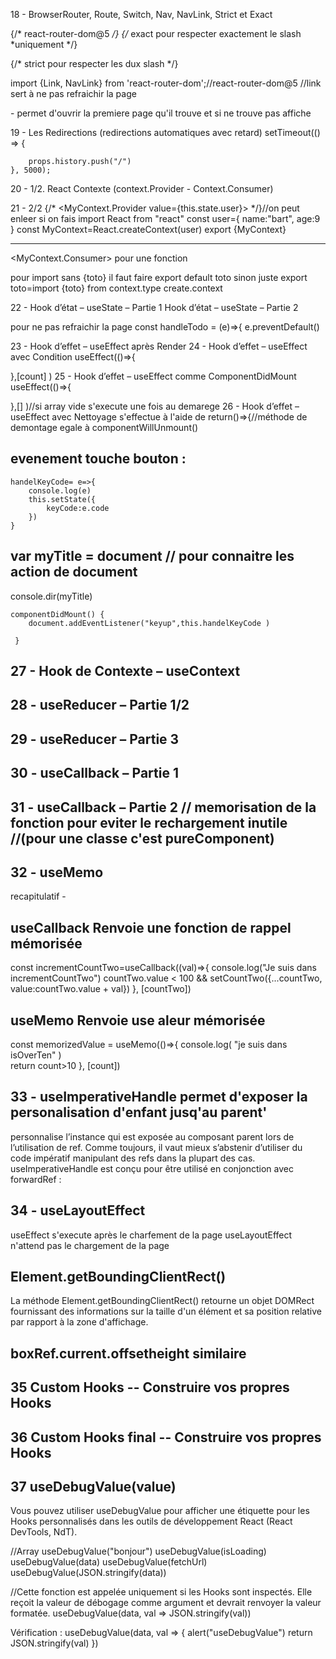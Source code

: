 18 -  BrowserRouter, Route, Switch, Nav, NavLink, Strict et Exact

{/* react-router-dom@5 */}
 <Route exact path="/" component={Docs}/> 
  {/* exact pour respecter exactement le slash  *uniquement  */}

 <Route strict path="/community/" component={Community}/>     
 {/* strict pour respecter les dux slash  */}

 import {Link, NavLink} from 'react-router-dom';//react-router-dom@5
//link sert à ne pas refraichir la page 

<Switch> - permet d'ouvrir la premiere page qu'il trouve et si ne trouve pas affiche  <Route  component={ErrorPage}/>  

19 - Les Redirections (redirections automatiques avec retard)
 setTimeout(() => {
      
        props.history.push("/")
    }, 5000);

20 - 1/2. React Contexte (context.Provider - Context.Consumer)

21 - 2/2
{/* <MyContext.Provider value={this.state.user}> */}//on peut enleer si on fais 
import React from "react"
const user={
    name:"bart",
    age:9
}
const MyContext=React.createContext(user)
export {MyContext}

----

<MyContext.Consumer> pour une fonction

pour import sans {toto} il faut faire export default toto sinon juste export toto=import {toto} from
context.type
create.context

22 - Hook d’état – useState – Partie 1
Hook d’état – useState – Partie 2

pour ne pas refraichir la page
 const handleTodo = (e)=>{
    e.preventDefault()

23 - Hook d’effet – useEffect après Render
24 - Hook d’effet – useEffect avec Condition
useEffect(()=>{
    
  },[count] )
25 - Hook d’effet – useEffect comme ComponentDidMount
useEffect(()=>{
    
  },[] )//si array vide s'execute une fois au demarege
26 - Hook d’effet – useEffect avec Nettoyage
s'effectue à l'aide de  return()=>{//méthode de demontage egale à componentWillUnmount() 

## evenement touche bouton : 
    handelKeyCode= e=>{
        console.log(e)
        this.setState({
            keyCode:e.code
        })
    }
## var myTitle = document // pour connaitre les action de document 
console.dir(myTitle)

    componentDidMount() { 
        document.addEventListener("keyup",this.handelKeyCode )

     }

##  27 - Hook de Contexte – useContext
##  28 - useReducer – Partie 1/2
##  29 - useReducer – Partie 3
##  30 -  useCallback – Partie 1
##  31 -  useCallback – Partie 2 // memorisation de la fonction pour eviter le rechargement inutile //(pour une classe c'est pureComponent)
##  32 - useMemo

recapitulatif - 
## useCallback Renvoie une fonction de rappel mémorisée
const incrementCountTwo=useCallback((val)=>{
  console.log("Je suis dans incrementCountTwo")
  countTwo.value < 100 && setCountTwo({...countTwo, value:countTwo.value + val})
}, [countTwo])

## useMemo Renvoie use aleur mémorisée
const memorizedValue = useMemo(()=>{
  console.log(  "je suis dans isOverTen"  )   
   return count>10
}, [count])


## 33 - useImperativeHandle permet d'exposer la personalisation d'enfant jusq'au parent'
personnalise l’instance qui est exposée au composant parent lors de l’utilisation de ref. Comme toujours, il vaut mieux s’abstenir d’utiliser du code impératif manipulant des refs dans la plupart des cas. useImperativeHandle est conçu pour être utilisé en conjonction avec forwardRef :

## 34 - useLayoutEffect

useEffect s'execute après le charfement de la page 
useLayoutEffect n'attend pas le chargement de la page

## Element.getBoundingClientRect()
La méthode Element.getBoundingClientRect() retourne un objet DOMRect fournissant des informations sur la taille d'un élément et sa position relative par rapport à la zone d'affichage.
## boxRef.current.offsetheight similaire

## 35 Custom Hooks   -- Construire vos propres Hooks
## 36 Custom Hooks  final -- Construire vos propres Hooks

## 37 useDebugValue(value) 
 Vous pouvez utiliser useDebugValue pour afficher une étiquette pour les Hooks personnalisés dans les outils de développement React (React DevTools, NdT).

//Array
useDebugValue("bonjour")
useDebugValue(isLoading)
useDebugValue(data)
useDebugValue(fetchUrl)
useDebugValue(JSON.stringify(data))

//Cette fonction est appelée uniquement si les Hooks sont inspectés. Elle reçoit la valeur de débogage comme argument et devrait renvoyer la valeur formatée.
useDebugValue(data,  val => JSON.stringify(val))

Vérification : 
    useDebugValue(data,  val => {
        alert("useDebugValue")
       return JSON.stringify(val)
    })
